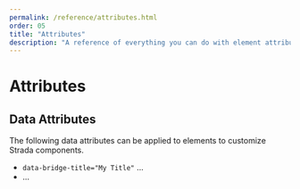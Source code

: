 ```yaml
---
permalink: /reference/attributes.html
order: 05
title: "Attributes"
description: "A reference of everything you can do with element attributes."
---
```


# Attributes

## Data Attributes

The following data attributes can be applied to elements to customize Strada components.

* `data-bridge-title="My Title"` ...
* ...
